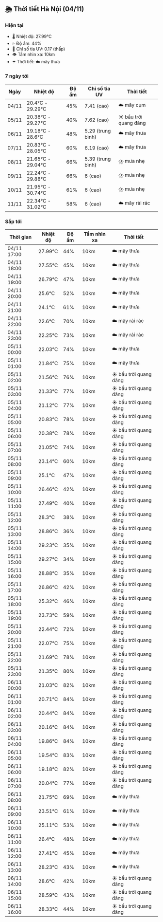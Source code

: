 ## 🌦️ Thời tiết Hà Nội (04/11)

### Hiện tại

- 🌡️ Nhiệt độ: 27.99℃
- 💦 Độ ẩm: 44%
- 🌟 Chỉ số tia UV: 0.17 (thấp)
- 👁️ Tầm nhìn xa: 10km
- ☂️ Thời tiết: ☁️ mây thưa

### 7 ngày tới

| Ngày | Nhiệt độ | Độ ẩm | Chỉ số tia UV | Thời tiết |
| --- | --- | --- | --- | --- |
| 04/11 | 20.4℃ - 29.29℃ | 45% | 7.41 (cao) | ☁️ mây cụm |
| 05/11 | 20.38℃ - 29.27℃ | 40% | 7.62 (cao) | ☀️ bầu trời quang đãng |
| 06/11 | 19.18℃ - 28.6℃ | 48% | 5.29 (trung bình) | ☁️ mây thưa |
| 07/11 | 20.83℃ - 28.05℃ | 60% | 6.19 (cao) | ☁️ mây thưa |
| 08/11 | 21.65℃ - 29.04℃ | 66% | 5.39 (trung bình) | ⛈️ mưa nhẹ |
| 09/11 | 22.24℃ - 29.88℃ | 66% | 6 (cao) | ⛈️ mưa nhẹ |
| 10/11 | 21.95℃ - 30.74℃ | 61% | 6 (cao) | ⛈️ mưa nhẹ |
| 11/11 | 22.34℃ - 31.02℃ | 58% | 6 (cao) | ☁️ mây rải rác |

### Sắp tới

| Thời gian | Nhiệt độ | Độ ẩm | Tầm nhìn xa | Thời tiết |
| --- | --- | --- | --- | --- |
| 04/11 17:00 | 27.99℃ | 44% | 10km | ☁️ mây thưa |
| 04/11 18:00 | 27.55℃ | 45% | 10km | ☁️ mây thưa |
| 04/11 19:00 | 26.79℃ | 47% | 10km | ☁️ mây thưa |
| 04/11 20:00 | 25.6℃ | 52% | 10km | ☁️ mây thưa |
| 04/11 21:00 | 24.1℃ | 61% | 10km | ☁️ mây thưa |
| 04/11 22:00 | 22.6℃ | 70% | 10km | ☁️ mây rải rác |
| 04/11 23:00 | 22.25℃ | 73% | 10km | ☁️ mây rải rác |
| 05/11 00:00 | 22.03℃ | 74% | 10km | ☁️ mây thưa |
| 05/11 01:00 | 21.84℃ | 75% | 10km | ☁️ mây thưa |
| 05/11 02:00 | 21.56℃ | 76% | 10km | ☀️ bầu trời quang đãng |
| 05/11 03:00 | 21.33℃ | 77% | 10km | ☀️ bầu trời quang đãng |
| 05/11 04:00 | 21.12℃ | 77% | 10km | ☀️ bầu trời quang đãng |
| 05/11 05:00 | 20.83℃ | 78% | 10km | ☀️ bầu trời quang đãng |
| 05/11 06:00 | 20.38℃ | 78% | 10km | ☀️ bầu trời quang đãng |
| 05/11 07:00 | 21.05℃ | 74% | 10km | ☀️ bầu trời quang đãng |
| 05/11 08:00 | 23.14℃ | 60% | 10km | ☀️ bầu trời quang đãng |
| 05/11 09:00 | 25.1℃ | 47% | 10km | ☀️ bầu trời quang đãng |
| 05/11 10:00 | 26.46℃ | 42% | 10km | ☀️ bầu trời quang đãng |
| 05/11 11:00 | 27.49℃ | 40% | 10km | ☀️ bầu trời quang đãng |
| 05/11 12:00 | 28.3℃ | 38% | 10km | ☀️ bầu trời quang đãng |
| 05/11 13:00 | 28.86℃ | 36% | 10km | ☀️ bầu trời quang đãng |
| 05/11 14:00 | 29.23℃ | 35% | 10km | ☀️ bầu trời quang đãng |
| 05/11 15:00 | 29.27℃ | 34% | 10km | ☀️ bầu trời quang đãng |
| 05/11 16:00 | 28.88℃ | 35% | 10km | ☀️ bầu trời quang đãng |
| 05/11 17:00 | 26.86℃ | 42% | 10km | ☀️ bầu trời quang đãng |
| 05/11 18:00 | 25.32℃ | 46% | 10km | ☀️ bầu trời quang đãng |
| 05/11 19:00 | 23.73℃ | 59% | 10km | ☀️ bầu trời quang đãng |
| 05/11 20:00 | 22.44℃ | 72% | 10km | ☀️ bầu trời quang đãng |
| 05/11 21:00 | 22.07℃ | 75% | 10km | ☀️ bầu trời quang đãng |
| 05/11 22:00 | 21.69℃ | 78% | 10km | ☀️ bầu trời quang đãng |
| 05/11 23:00 | 21.35℃ | 80% | 10km | ☀️ bầu trời quang đãng |
| 06/11 00:00 | 21.03℃ | 82% | 10km | ☀️ bầu trời quang đãng |
| 06/11 01:00 | 20.71℃ | 84% | 10km | ☀️ bầu trời quang đãng |
| 06/11 02:00 | 20.44℃ | 84% | 10km | ☀️ bầu trời quang đãng |
| 06/11 03:00 | 20.16℃ | 84% | 10km | ☀️ bầu trời quang đãng |
| 06/11 04:00 | 19.86℃ | 84% | 10km | ☀️ bầu trời quang đãng |
| 06/11 05:00 | 19.54℃ | 83% | 10km | ☀️ bầu trời quang đãng |
| 06/11 06:00 | 19.18℃ | 82% | 10km | ☀️ bầu trời quang đãng |
| 06/11 07:00 | 20.04℃ | 77% | 10km | ☀️ bầu trời quang đãng |
| 06/11 08:00 | 21.75℃ | 69% | 10km | ☁️ mây thưa |
| 06/11 09:00 | 23.51℃ | 61% | 10km | ☁️ mây thưa |
| 06/11 10:00 | 25.11℃ | 53% | 10km | ☁️ mây thưa |
| 06/11 11:00 | 26.4℃ | 48% | 10km | ☁️ mây thưa |
| 06/11 12:00 | 27.41℃ | 45% | 10km | ☁️ mây thưa |
| 06/11 13:00 | 28.23℃ | 43% | 10km | ☁️ mây thưa |
| 06/11 14:00 | 28.6℃ | 42% | 10km | ☀️ bầu trời quang đãng |
| 06/11 15:00 | 28.59℃ | 43% | 10km | ☀️ bầu trời quang đãng |
| 06/11 16:00 | 28.33℃ | 44% | 10km | ☀️ bầu trời quang đãng |
